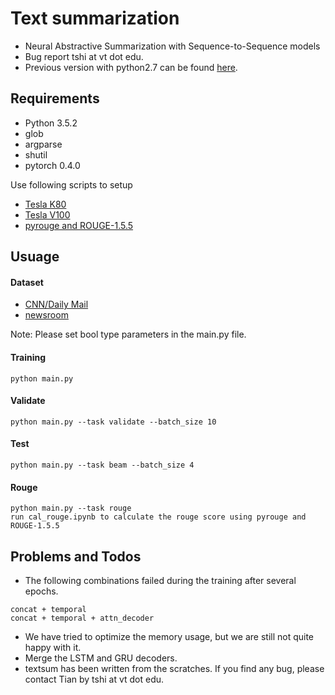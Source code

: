 # Text summarization

- Neural Abstractive Summarization with Sequence-to-Sequence models
- Bug report tshi at vt dot edu.
- Previous version with python2.7 can be found [here](https://github.com/tshi04/textsum/tree/master/tools/codes_python2.7). 

## Requirements

- Python 3.5.2
- glob
- argparse
- shutil
- pytorch 0.4.0

Use following scripts to setup
- [Tesla K80](https://github.com/tshi04/textsum/tree/master/tools/config_server)
- [Tesla V100](https://github.com/tshi04/SetEC2)
- [pyrouge and ROUGE-1.5.5](https://github.com/tshi04/textsum/tree/master/tools/rouge_package)

## Usuage

#### Dataset

- [CNN/Daily Mail](https://github.com/abisee/pointer-generator)
- [newsroom](https://github.com/tshi04/textsum/tree/master/tools/newsroom_process)

Note: Please set bool type parameters in the main.py file.

#### Training
```
python main.py 
```
#### Validate
```
python main.py --task validate --batch_size 10
```
#### Test
```
python main.py --task beam --batch_size 4
```
#### Rouge
```
python main.py --task rouge
run cal_rouge.ipynb to calculate the rouge score using pyrouge and ROUGE-1.5.5
```

## Problems and Todos

- The following combinations failed during the training after several epochs.
```
concat + temporal
concat + temporal + attn_decoder
```
- We have tried to optimize the memory usage, but we are still not quite happy with it.
- Merge the LSTM and GRU decoders.
- textsum has been written from the scratches. If you find any bug, please contact Tian by tshi at vt dot edu.
